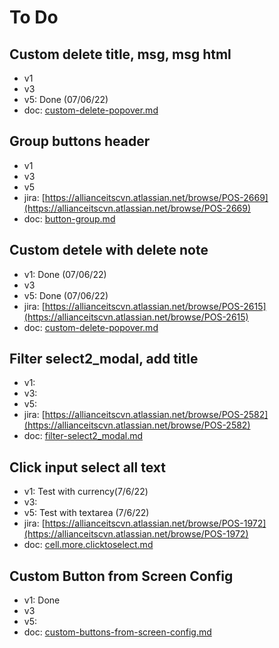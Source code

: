 # To Do



## Custom delete title, msg, msg html

* v1
* v3
* v5: Done (07/06/22)
* doc: [custom-delete-popover.md](../config/config-screen/config-screen-table/custom-delete-popover.md "mention")

## Group buttons header

* v1
* v3
* v5
* jira: [https://allianceitscvn.atlassian.net/browse/POS-2669](https://allianceitscvn.atlassian.net/browse/POS-2669)
* doc: [button-group.md](../components/mybutton/button-group.md "mention")

## Custom detele with delete note

* v1: Done (07/06/22)
* v3
* v5: Done (07/06/22)
* jira: [https://allianceitscvn.atlassian.net/browse/POS-2615](https://allianceitscvn.atlassian.net/browse/POS-2615)
* doc: [custom-delete-popover.md](../config/config-screen/config-screen-table/custom-delete-popover.md "mention")

## Filter select2\_modal, add title&#x20;

* v1:&#x20;
* v3:
* v5:
* jira: [https://allianceitscvn.atlassian.net/browse/POS-2582](https://allianceitscvn.atlassian.net/browse/POS-2582)
* doc: [filter-select2\_modal.md](../components/mytablefilter/filter-select2\_modal.md "mention")

## Click input select all text

* v1: Test with currency(7/6/22)
* v3:&#x20;
* v5: Test with textarea (7/6/22)
* jira: [https://allianceitscvn.atlassian.net/browse/POS-1972](https://allianceitscvn.atlassian.net/browse/POS-1972)
* doc: [cell.more.clicktoselect.md](../config/more-of-cell/cell.more.clicktoselect.md "mention")

## Custom Button from Screen Config

* v1: Done
* v3
* v5:&#x20;
* doc: [custom-buttons-from-screen-config.md](../config/config-screen/config-screen-header/custom-buttons-from-screen-config.md "mention")
